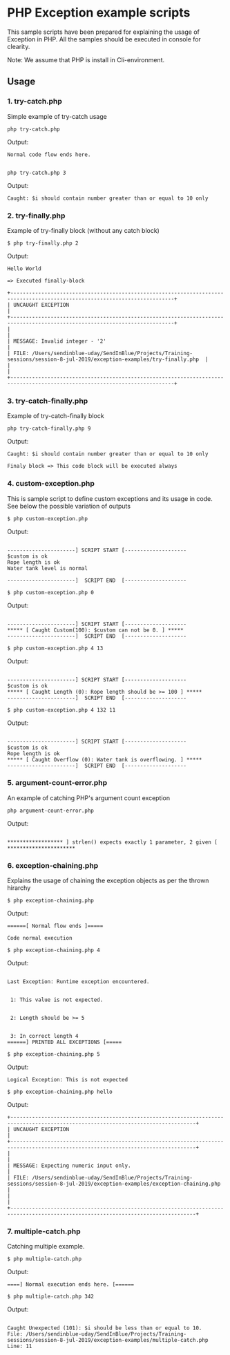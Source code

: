 # PHP Exception example scripts

This sample scripts have been prepared for explaining the usage of Exception in PHP. All the samples should be executed in console for clearity.

Note: We assume that PHP is install in Cli-environment.


## Usage

### 1. try-catch.php
Simple example of try-catch usage

`php try-catch.php`

Output:
```
Normal code flow ends here.


```
`php try-catch.php 3`

Output:
```
Caught: $i should contain number greater than or equal to 10 only

```

### 2. try-finally.php
Example of try-finally block (without any catch block)

`$ php try-finally.php 2`

Output:
```
Hello World

=> Executed finally-block

+---------------------------------------------------------------------------------------------------------------------------+
| UNCAUGHT EXCEPTION                                                                                                        |
+---------------------------------------------------------------------------------------------------------------------------+
|                                                                                                                           |
| MESSAGE: Invalid integer - '2'                                                                                            |
| FILE: /Users/sendinblue-uday/SendInBlue/Projects/Training-sessions/session-8-jul-2019/exception-examples/try-finally.php  |
|                                                                                                                           |
+---------------------------------------------------------------------------------------------------------------------------+

```

### 3. try-catch-finally.php
Example of try-catch-finally block

`php try-catch-finally.php 9`

Output:
```
Caught: $i should contain number greater than or equal to 10 only

Finaly block => This code block will be executed always

```
### 4. custom-exception.php
This is sample script to define custom exceptions and its usage in code. See below the possible variation of outputs

`$ php custom-exception.php`

Output:
```

----------------------] SCRIPT START [--------------------
$custom is ok
Rope length is ok
Water tank level is normal

----------------------]  SCRIPT END  [--------------------

```
`$ php custom-exception.php 0`

Output:
```

----------------------] SCRIPT START [--------------------
***** [ Caught Custom(100): $custom can not be 0. ] *****
----------------------]  SCRIPT END  [--------------------

```
`$ php custom-exception.php 4 13`

Output:
```

----------------------] SCRIPT START [--------------------
$custom is ok
***** [ Caught Length (0): Rope length should be >= 100 ] *****
----------------------]  SCRIPT END  [--------------------

```
`$ php custom-exception.php 4 132 11`

Output: 
```

----------------------] SCRIPT START [--------------------
$custom is ok
Rope length is ok
***** [ Caught Overflow (0): Water tank is overflowing. ] *****
----------------------]  SCRIPT END  [--------------------

```


### 5. argument-count-error.php
An example of catching PHP's argument count exception

`php argument-count-error.php`

Output:
```

****************** ] strlen() expects exactly 1 parameter, 2 given [ **********************

```


### 6. exception-chaining.php
Explains the usage of chaining the exception objects as per the thrown hirarchy

`$ php exception-chaining.php`

Output: 
```
======[ Normal flow ends ]=====

Code normal execution
```
`$ php exception-chaining.php 4`

Output:
```

Last Exception: Runtime exception encountered.


 1: This value is not expected.


 2: Length should be >= 5


 3: In correct length 4
======] PRINTED ALL EXCEPTIONS [=====

```
`$ php exception-chaining.php 5`

Output:
```
Logical Exception: This is not expected
```
`$ php exception-chaining.php hello`

Output:
```
+----------------------------------------------------------------------------------------------------------------------------------+
| UNCAUGHT EXCEPTION                                                                                                               |
+----------------------------------------------------------------------------------------------------------------------------------+
|                                                                                                                                  |
| MESSAGE: Expecting numeric input only.                                                                                           |
| FILE: /Users/sendinblue-uday/SendInBlue/Projects/Training-sessions/session-8-jul-2019/exception-examples/exception-chaining.php  |
|                                                                                                                                  |
+----------------------------------------------------------------------------------------------------------------------------------+

```

### 7. multiple-catch.php
Catching multiple example.

`$ php multiple-catch.php`

Output: 
```
====] Normal execution ends here. [======

```
`$ php multiple-catch.php 342`

Output:
```

Caught Unexpected (101): $i should be less than or equal to 10.
File: /Users/sendinblue-uday/SendInBlue/Projects/Training-sessions/session-8-jul-2019/exception-examples/multiple-catch.php
Line: 11

```
